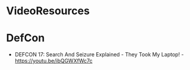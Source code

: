 # VideoResources

# DefCon
- DEFCON 17: Search And Seizure Explained - They Took My Laptop! - https://youtu.be/ibQGWXfWc7c
